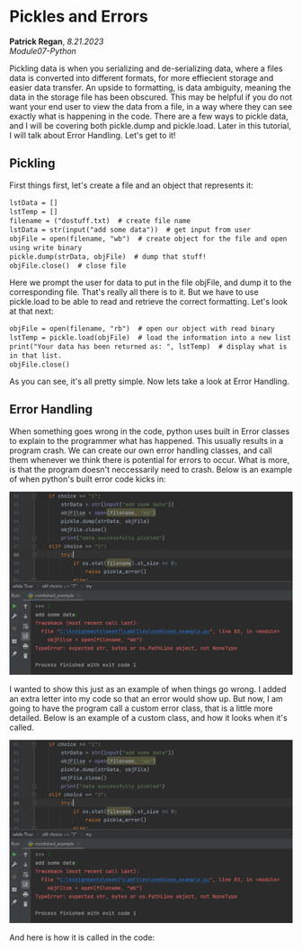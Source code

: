 # Pickles and Errors
**Patrick Regan**, *8.21.2023*  
*Module07-Python*  

Pickling data is when you serializing and de-serializing data, where a files data is converted into different formats, for more effiecient storage and easier data transfer.  An upside to formatting, is data ambiguity, meaning the data in the storage file has been obscured.  This may be helpful if you do not want your end user to view the data from a file, in a way where they can see exactly what is happening in the code.  There are a few ways to pickle data, and I will be covering both pickle.dump and pickle.load.  Later in this tutorial, I will talk about Error Handling.  Let's get to it!  

## Pickling
First things first, let's create a file and an object that represents it:

```
lstData = []
lstTemp = []
filename = ("dostuff.txt)  # create file name  
lstData = str(input("add some data"))  # get input from user
objFile = open(filename, "wb")  # create object for the file and open using write binary
pickle.dump(strData, objFile)  # dump that stuff!
objFile.close()  # close file
```

Here we prompt the user for data to put in the file objFile, and dump it to the corresponding file.  That's really all there is to it.  But we have to use pickle.load to be able to read and retrieve the correct formatting.  Let's look at that next:

```
objFile = open(filename, "rb")  # open our object with read binary
lstTemp = pickle.load(objFile)  # load the information into a new list
print("Your data has been returned as: ", lstTemp)  # display what is in that list.
objFile.close()
```  

As you can see, it's all pretty simple.  Now lets take a look at Error Handling.  

## Error Handling  
When something goes wrong in the code, python uses built in Error classes to explain to the programmer what has happened.  This usually results in a program crash.  We can create our own error handling classes, and call them whenever we think there is potential for errors to occur.  What is more, is that the program doesn't neccessarily need to crash.  Below is an example of when python's built error code kicks in:  

![alt text](https://github.com/egg2020/IntroToProg-Python-Mod07/blob/main/docs/Capture.PNG "tooltip text")  

I wanted to show this just as an example of when things go wrong.  I added an extra letter into my code so that an error would show up.  But now, I am going to have the program call a custom error class, that is a little more detailed.  Below is an example of a custom class, and how it looks when it's called.

![alt text](https://github.com/egg2020/IntroToProg-Python-Mod07/blob/main/docs/Capture.PNG "tooltip text")  

And here is how it is called in the code:

